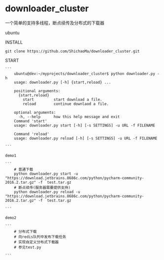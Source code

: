 # downloader_cluster
一个简单的支持多线程，断点续传及分布式的下载器


ubuntu

INSTALL

    git clone https://github.com/ShichaoMa/downloader_cluster.git

START

    ```
        ubuntu@dev:~/myprojects/downloader_cluster$ python downloader.py -h
        usage: downloader.py [-h] {start,reload} ...

        positional arguments:
          {start,reload}
            start         start download a file.
            reload        continue downlaod a file.

        optional arguments:
          -h, --help      how this help message and exit
        Command 'start'
        usage: downloader.py start [-h] [-s SETTINGS] -u URL -f FILENAME

        Command 'reload'
        usage: downloader.py reload [-h] [-s SETTINGS] -u URL -f FILENAME

    ```

    demo1

    ```
        # 普通下载
        python downloader.py start -u "https://download.jetbrains.8686c.com/python/pycharm-community-2016.2.tar.gz" -f  test.tar.gz
        # 断点续传(服务器需要提供支持)
        python downloader.py reload -u "https://download.jetbrains.8686c.com/python/pycharm-community-2016.2.tar.gz" -f  test.tar.gz

    ```

    demo2

    ```
        # 分布式下载
        # 向redis队列中发布下载任务
        # 实现自定义分布式下载器
        # 参见test.py

    ```